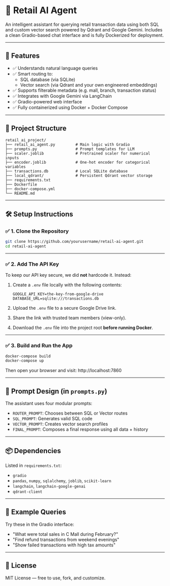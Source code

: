 # 🛒 Retail AI Agent

An intelligent assistant for querying retail transaction data using both SQL and custom vector search powered by Qdrant and Google Gemini. Includes a clean Gradio-based chat interface and is fully Dockerized for deployment.

---

## 🚀 Features

- ✅ Understands natural language queries  
- ✅ Smart routing to:
  - SQL database (via SQLite)
  - Vector search (via Qdrant and your own engineered embeddings)  
- ✅ Supports filterable metadata (e.g. mall, branch, transaction status)  
- ✅ Integrates with Google Gemini via LangChain  
- ✅ Gradio-powered web interface  
- ✅ Fully containerized using Docker + Docker Compose

---

## 📂 Project Structure

```
retail_ai_project/
├── retail_ai_agent.py         # Main logic with Gradio
├── prompts.py                 # Prompt templates for LLM
├── scaler.joblib              # Pretrained scaler for numerical inputs
├── encoder.joblib             # One-hot encoder for categorical variables
├── transactions.db            # Local SQLite database
├── local_qdrant/              # Persistent Qdrant vector storage
├── requirements.txt
├── Dockerfile
├── docker-compose.yml
└── README.md
```
---

## 🛠️ Setup Instructions

### ✅ 1. Clone the Repository

```bash
git clone https://github.com/yourusername/retail-ai-agent.git
cd retail-ai-agent
```

---

### ✅ 2. Add The API Key

To keep our API key secure, we did **not** hardcode it. Instead:

1. Create a `.env` file locally with the following contents:

    ```
    GOOGLE_API_KEY=the-key-from-google-drive
    DATABASE_URL=sqlite:///transactions.db
    ```

2. Upload the `.env` file to a secure Google Drive link.  
3. Share the link with trusted team members (view-only).  
4. Download the `.env` file into the project root **before running Docker**.

---

### ✅ 3. Build and Run the App

```bash
docker-compose build
docker-compose up
```

Then open your browser and visit: http://localhost:7860

---

## 🧠 Prompt Design (in `prompts.py`)

The assistant uses four modular prompts:

- `ROUTER_PROMPT`: Chooses between SQL or Vector routes  
- `SQL_PROMPT`: Generates valid SQL code  
- `VECTOR_PROMPT`: Creates vector search profiles  
- `FINAL_PROMPT`: Composes a final response using all data + history  

---

## 📦 Dependencies

Listed in `requirements.txt`:

- `gradio`
- `pandas`, `numpy`, `sqlalchemy`, `joblib`, `scikit-learn`
- `langchain`, `langchain-google-genai`
- `qdrant-client`

---

## 🧪 Example Queries

Try these in the Gradio interface:

- "What were total sales in C Mall during February?"
- "Find refund transactions from weekend evenings"
- "Show failed transactions with high tax amounts"

---

## 📄 License

MIT License — free to use, fork, and customize.

